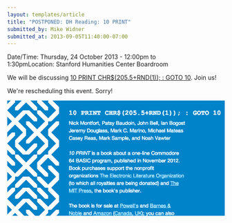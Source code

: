 ```yaml
---
layout: templates/article
title: "POSTPONED: DH Reading: 10 PRINT"
submitted_by: Mike Widner
submitted_at: 2013-09-05T11:40:00-07:00
---
```



Date/Time: Thursday, 24 October 2013 - 12:00pm to 1:30pmLocation: Stanford Humanities Center Boardroom

We will be discussing [10 PRINT CHR$(205.5+RND(1)); : GOTO 10](http://10print.org/). Join us!


We're rescheduling this event. Sorry!




![](../post-images/Screen%20Shot%202013-09-05%20at%2011.39.51%20AM.png)


